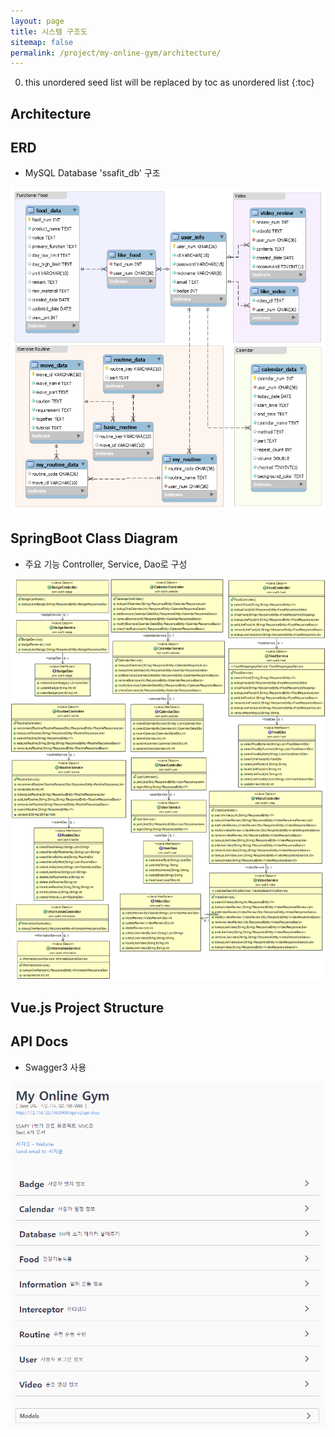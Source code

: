```yaml
---
layout: page
title: 시스템 구조도
sitemap: false
permalink: /project/my-online-gym/architecture/
---
```

0. this unordered seed list will be replaced by toc as unordered list
{:toc}

## Architecture

## ERD
- MySQL Database 'ssafit_db' 구조
<img src="/project/MyOnlineGym/image/erd.png" alt="ERD"/>

## SpringBoot Class Diagram
- 주요 기능 Controller, Service, Dao로 구성
<img src="/project/MyOnlineGym/image/class_diagram.png" alt="SpringBoot Class Diagram"/>

## Vue.js Project Structure

## API Docs
- Swagger3 사용
<img src="/project/MyOnlineGym/image/api_docs.png" alt="API Docs"/>
